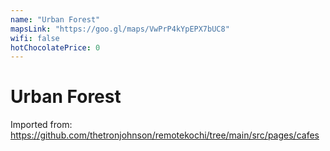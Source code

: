 ```yaml
---
name: "Urban Forest"
mapsLink: "https://goo.gl/maps/VwPrP4kYpEPX7bUC8"
wifi: false
hotChocolatePrice: 0
---
```


# Urban Forest

Imported from: https://github.com/thetronjohnson/remotekochi/tree/main/src/pages/cafes 